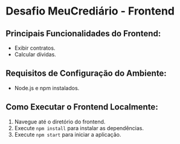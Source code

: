 # Desafio MeuCrediário - Frontend


## Principais Funcionalidades do Frontend:
- Exibir contratos.
- Calcular dívidas.

## Requisitos de Configuração do Ambiente:
- Node.js e npm instalados.

## Como Executar o Frontend Localmente:
1. Navegue até o diretório do frontend.
2. Execute `npm install` para instalar as dependências.
3. Execute `npm start` para iniciar a aplicação.

